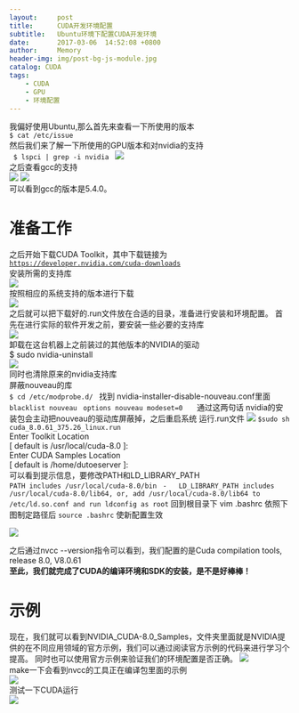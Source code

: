 ```yaml
---
layout:     post
title:      CUDA开发环境配置
subtitle:   Ubuntu环境下配置CUDA开发环境
date:       2017-03-06  14:52:08 +0800
author:     Memory
header-img: img/post-bg-js-module.jpg
catalog: CUDA
tags:
    - CUDA
    - GPU
    - 环境配置
---
```

我偏好使用Ubuntu,那么首先来查看一下所使用的版本   
    `$ cat /etc/issue   `  
然后我们来了解一下所使用的GPU版本和对nvidia的支持     
   `  $ lspci | grep -i nvidia  ` 
![](http://i.imgur.com/LJlRuY6.png)  
之后查看gcc的支持  
![](http://i.imgur.com/CMa3poc.png)
![](http://i.imgur.com/GOr87ja.png)  
  可以看到gcc的版本是5.4.0。 
# 准备工作 # 
之后开始下载CUDA Toolkit，其中下载链接为[`https://developer.nvidia.com/cuda-downloads`](https://developer.nvidia.com/cuda-downloads "CUDA toolkit下载链接")  
安装所需的支持库  
![](http://i.imgur.com/OC32tZ6.png)  
按照相应的系统支持的版本进行下载  
![](http://i.imgur.com/3oo0wnN.png)  
之后就可以把下载好的.run文件放在合适的目录，准备进行安装和环境配置。 首先在进行实际的软件开发之前，要安装一些必要的支持库  
![](http://i.imgur.com/1QYelb5.png)  
卸载在这台机器上之前装过的其他版本的NVIDIA的驱动    
$ sudo nvidia-uninstall  
![](http://i.imgur.com/Y8u8nCk.png)  
同时也清除原来的nvidia支持库  
屏蔽nouveau的库  
   ` $ cd /etc/modprobe.d/  `
找到 nvidia-installer-disable-nouveau.conf里面  
   ` blacklist nouveau  `
   ` options nouveau modeset=0    `
通过这两句话 nvidia的安装包会主动把nouveau的驱动库屏蔽掉，之后重启系统
运行.run文件 
![](http://i.imgur.com/DNCc3nR.png)
`$sudo sh cuda_8.0.61_375.26_linux.run `   
Enter Toolkit Location  
 [ default is /usr/local/cuda-8.0 ]:  
Enter CUDA Samples Location  
 [ default is /home/dutoeserver ]:           
可以看到提示信息，要修改PATH和LD_LIBRARY_PATH      
    `PATH includes /usr/local/cuda-8.0/bin`
    ` -   LD_LIBRARY_PATH includes /usr/local/cuda-8.0/lib64, or, add /usr/local/cuda-8.0/lib64 to /etc/ld.so.conf and run ldconfig as root`
回到根目录下 vim .bashrc   依照下图制定路径后 `source .bashrc` 使新配置生效

![](http://i.imgur.com/VWk1iLl.png)

之后通过nvcc --version指令可以看到，我们配置的是Cuda compilation tools, release 8.0, V8.0.61  
**至此，我们就完成了CUDA的编译环境和SDK的安装，是不是好棒棒！**

# 示例 #

现在，我们就可以看到NVIDIA_CUDA-8.0_Samples，文件夹里面就是NVIDIA提供的在不同应用领域的官方示例，我们可以通过阅读官方示例的代码来进行学习个提高。 同时也可以使用官方示例来验证我们的环境配置是否正确。
![](http://i.imgur.com/HgO3JWT.png)  
make一下会看到nvcc的工具正在编译包里面的示例             
![](http://i.imgur.com/LT3bKXX.png)  
测试一下CUDA运行  
![](http://i.imgur.com/YScQ2hn.png)